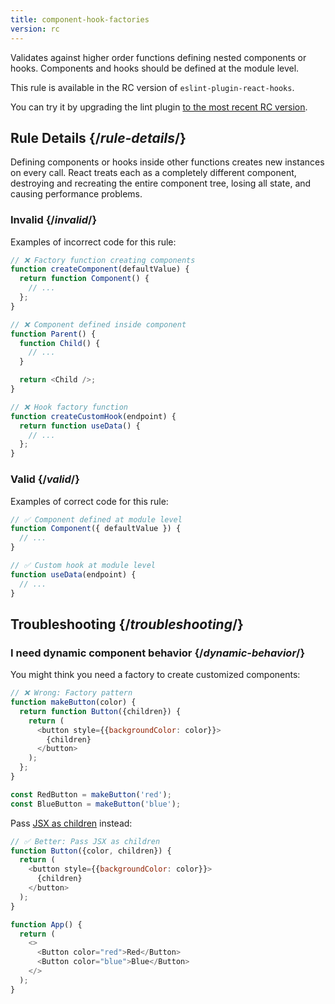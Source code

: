 ```yaml
---
title: component-hook-factories
version: rc
---
```


<Intro>

Validates against higher order functions defining nested components or hooks. Components and hooks should be defined at the module level.

</Intro>

<RC>

This rule is available in the RC version of `eslint-plugin-react-hooks`.

You can try it by upgrading the lint plugin [to the most recent RC version](/learn/react-compiler/installation#eslint-integration).

</RC>

## Rule Details {/*rule-details*/}

Defining components or hooks inside other functions creates new instances on every call. React treats each as a completely different component, destroying and recreating the entire component tree, losing all state, and causing performance problems.

### Invalid {/*invalid*/}

Examples of incorrect code for this rule:

```js {expectedErrors: {'react-compiler': [14]}}
// ❌ Factory function creating components
function createComponent(defaultValue) {
  return function Component() {
    // ...
  };
}

// ❌ Component defined inside component
function Parent() {
  function Child() {
    // ...
  }

  return <Child />;
}

// ❌ Hook factory function
function createCustomHook(endpoint) {
  return function useData() {
    // ...
  };
}
```

### Valid {/*valid*/}

Examples of correct code for this rule:

```js
// ✅ Component defined at module level
function Component({ defaultValue }) {
  // ...
}

// ✅ Custom hook at module level
function useData(endpoint) {
  // ...
}
```

## Troubleshooting {/*troubleshooting*/}

### I need dynamic component behavior {/*dynamic-behavior*/}

You might think you need a factory to create customized components:

```js
// ❌ Wrong: Factory pattern
function makeButton(color) {
  return function Button({children}) {
    return (
      <button style={{backgroundColor: color}}>
        {children}
      </button>
    );
  };
}

const RedButton = makeButton('red');
const BlueButton = makeButton('blue');
```

Pass [JSX as children](/learn/passing-props-to-a-component#passing-jsx-as-children) instead:

```js
// ✅ Better: Pass JSX as children
function Button({color, children}) {
  return (
    <button style={{backgroundColor: color}}>
      {children}
    </button>
  );
}

function App() {
  return (
    <>
      <Button color="red">Red</Button>
      <Button color="blue">Blue</Button>
    </>
  );
}
```
